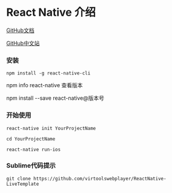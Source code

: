 # React Native 介绍

[GitHub文档](http://facebook.github.io/react-native/docs/getting-started.html)

[GitHub中文站](http://reactnative.cn/)

### 安装

`npm install -g react-native-cli`

npm info react-native 查看版本

npm install --save react-native@版本号


### 开始使用

`react-native init YourProjectName`

`cd YourProjectName`

`react-native run-ios`

### Sublime代码提示

`git clone https://github.com/virtoolswebplayer/ReactNative-LiveTemplate`
